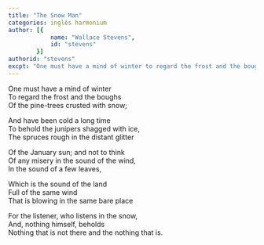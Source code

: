 ```yaml
---
title: "The Snow Man"
categories: inglês harmonium
author: [{
			name: "Wallace Stevens",
			id: "stevens"
		}]
authorid: "stevens"
excpt: "One must have a mind of winter to regard the frost and the boughs"
---
```

One must have a mind of winter \
To regard the frost and the boughs \
Of the pine-trees crusted with snow;

And have been cold a long time \
To behold the junipers shagged with ice, \
The spruces rough in the distant glitter

Of the January sun; and not to think \
Of any misery in the sound of the wind, \
In the sound of a few leaves,

Which is the sound of the land \
Full of the same wind \
That is blowing in the same bare place

For the listener, who listens in the snow, \
And, nothing himself, beholds \
Nothing that is not there and the nothing that is.
